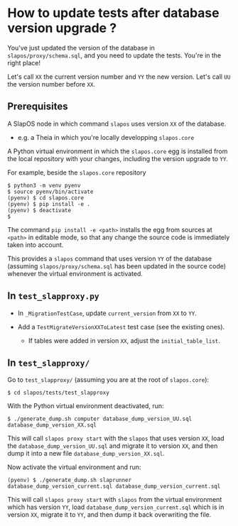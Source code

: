 # How to update tests after database version upgrade ?

You've just updated the version of the database in `slapos/proxy/schema.sql`,
and you need to update the tests. You're in the right place!

Let's call `XX` the current version number and `YY` the new version.
Let's call `UU` the version number before `XX`.


## Prerequisites

A SlapOS node in which command `slapos` uses version `XX` of the database.
- e.g. a Theia in which you're locally developping `slapos.core`

A Python virtual environment in which the `slapos.core` egg is installed
from the local repository with your changes, including the version upgrade
to `YY`.

For example, beside the `slapos.core` repository

```
$ python3 -m venv pyenv
$ source pyenv/bin/activate
(pyenv) $ cd slapos.core
(pyenv) $ pip install -e .
(pyenv) $ deactivate
$
```

The command `pip install -e <path>` installs the egg from sources at `<path>`
in editable mode, so that any change the source code is immediately taken
into account.

This provides a `slapos` command that uses version `YY` of the database
(assuming `slapos/proxy/schema.sql` has been updated in the source code)
whenever the virtual environment is activated.


## In `test_slapproxy.py`

- In `_MigrationTestCase`, update `current_version` from `XX` to `YY`.

- Add a `TestMigrateVersionXXToLatest` test case (see the existing ones).
  - If tables were added in version `XX`, adjust the `initial_table_list`.


## In `test_slapproxy/`

Go to `test_slapproxy/` (assuming you are at the root of `slapos.core`):

```
$ cd slapos/tests/test_slapproxy
```

With the Python virtual environment deactivated, run:

```
$ ./generate_dump.sh computer database_dump_version_UU.sql database_dump_version_XX.sql
```

This will call `slapos proxy start` with the `slapos` that uses version `XX`,
load the `database_dump_version_UU.sql` and migrate it to version `XX`, and
then dump it into a new file `database_dump_version_XX.sql`.

Now activate the virtual environment and run:
```
(pyenv) $ ./generate_dump.sh slaprunner database_dump_version_current.sql database_dump_version_current.sql
```

This will call `slapos proxy start` with `slapos` from the virtual environment
which has version `YY`, load `database_dump_version_current.sql` which is in
version `XX`, migrate it to `YY`, and then dump it back overwriting the file.
